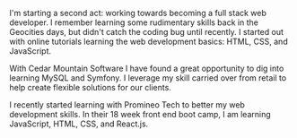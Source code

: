 I'm starting a second act: working towards becoming a full stack web developer. I remember learning some rudimentary skills back in the Geocities days, but didn't catch the coding bug until recently. I started out with online tutorials learning the web development basics: HTML, CSS, and JavaScript. 

With Cedar Mountain Software I have found a great opportunity to dig into learning MySQL and Symfony. I leverage my skill carried over from retail to help create flexible solutions for our clients.

I recently started learning with Promineo Tech to better my web development skills. In their 18 week front end boot camp, I am learning JavaScript, HTML, CSS, and React.js.

<!--
**wlsaylor/wlsaylor** is a ✨ _special_ ✨ repository because its `README.md` (this file) appears on your GitHub profile.

Here are some ideas to get you started:

- 🔭 I’m currently working on ...
- 🌱 I’m currently learning ...
- 👯 I’m looking to collaborate on ...
- 🤔 I’m looking for help with ...
- 💬 Ask me about ...
- 📫 How to reach me: ...
- 😄 Pronouns: ...
- ⚡ Fun fact: ...
-->
